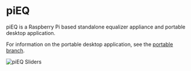 # piEQ

piEQ is a Raspberry Pi based standalone equalizer appliance and portable desktop application.

For information on the portable desktop application, see the [portable branch](https://github.com/zberkowitz/piEQ/tree/portable).

![piEQ Sliders](https://github.com/zberkowitz/piEQ/tree/main/doc/screenshots/piEQ_screenshot_Page_1.jpg)
